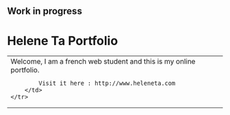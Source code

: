 ## Work in progress

# Helene Ta Portfolio
<table>
	<tr>
		<td>
			Welcome, I am a french web student and this is my online portfolio.

			Visit it here : http://www.heleneta.com
		</td>
	</tr>
</table>
